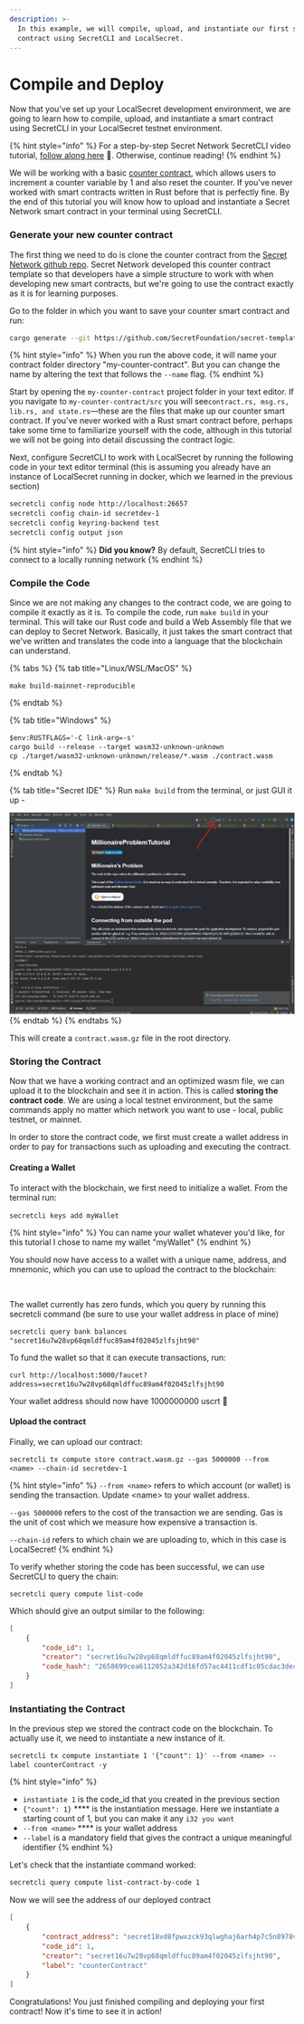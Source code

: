 ```yaml
---
description: >-
  In this example, we will compile, upload, and instantiate our first smart
  contract using SecretCLI and LocalSecret.
---
```


# Compile and Deploy

Now that you've set up your LocalSecret development environment, we are going to learn how to compile, upload, and instantiate a smart contract using SecretCLI in your LocalSecret testnet environment.

{% hint style="info" %}
For a step-by-step Secret Network SecretCLI video tutorial, [follow along here](https://www.youtube.com/watch?v=ZpUz-9sORho\&ab\_channel=SecretNetwork) 🎥. Otherwise, continue reading!
{% endhint %}

We will be working with a basic [counter contract](https://github.com/SecretFoundation/secret-template), which allows users to increment a counter variable by 1 and also reset the counter. If you've never worked with smart contracts written in Rust before that is perfectly fine. By the end of this tutorial you will know how to upload and instantiate a Secret Network smart contract in your terminal using SecretCLI.

### Generate your new counter contract

The first thing we need to do is clone the counter contract from the [Secret Network github repo](https://github.com/SecretFoundation/secret-template). Secret Network developed this counter contract template so that developers have a simple structure to work with when developing new smart contracts, but we're going to use the contract exactly as it is for learning purposes.

Go to the folder in which you want to save your counter smart contract and run:

```bash
cargo generate --git https://github.com/SecretFoundation/secret-template.git --name my-counter-contract
```

{% hint style="info" %}
When you run the above code, it will name your contract folder directory "my-counter-contract". But you can change the name by altering the text that follows the `--name` flag.
{% endhint %}

Start by opening the `my-counter-contract` project folder in your text editor. If you navigate to `my-counter-contract/src` you will see`contract.rs, msg.rs, lib.rs, and state.rs`—these are the files that make up our counter smart contract. If you've never worked with a Rust smart contract before, perhaps take some time to familiarize yourself with the code, although in this tutorial we will not be going into detail discussing the contract logic.

Next, configure SecretCLI to work with LocalSecret by running the following code in your text editor terminal (this is assuming you already have an instance of LocalSecret running in docker, which we learned in the previous section)

```bash
secretcli config node http://localhost:26657
secretcli config chain-id secretdev-1
secretcli config keyring-backend test
secretcli config output json
```

{% hint style="info" %}
**Did you know?** By default, SecretCLI tries to connect to a locally running network
{% endhint %}

### Compile the Code

Since we are not making any changes to the contract code, we are going to compile it exactly as it is. To compile the code, run `make build` in your terminal. This will take our Rust code and build a Web Assembly file that we can deploy to Secret Network. Basically, it just takes the smart contract that we've written and translates the code into a language that the blockchain can understand.

{% tabs %}
{% tab title="Linux/WSL/MacOS" %}
```
make build-mainnet-reproducible
```
{% endtab %}

{% tab title="Windows" %}
```
$env:RUSTFLAGS='-C link-arg=-s'
cargo build --release --target wasm32-unknown-unknown
cp ./target/wasm32-unknown-unknown/release/*.wasm ./contract.wasm
```
{% endtab %}

{% tab title="Secret IDE" %}
Run `make build` from the terminal, or just GUI it up -

![](<../../.gitbook/assets/image (9).png>)
{% endtab %}
{% endtabs %}

This will create a `contract.wasm.gz` file in the root directory.

### Storing the Contract

Now that we have a working contract and an optimized wasm file, we can upload it to the blockchain and see it in action. This is called **storing the contract code**. We are using a local testnet environment, but the same commands apply no matter which network you want to use - local, public testnet, or mainnet.

In order to store the contract code, we first must create a wallet address in order to pay for transactions such as uploading and executing the contract.

#### Creating a Wallet

To interact with the blockchain, we first need to initialize a wallet. From the terminal run:

`secretcli keys add myWallet`

{% hint style="info" %}
You can name your wallet whatever you'd like, for this tutorial I chose to name my wallet "myWallet"
{% endhint %}

You should now have access to a wallet with a unique name, address, and mnemonic, which you can use to upload the contract to the blockchain:

<figure><img src="../../.gitbook/assets/LocalSecret - myWallet .png" alt=""><figcaption></figcaption></figure>

The wallet currently has zero funds, which you query by running this secretcli command (be sure to use your wallet address in place of mine)

```
secretcli query bank balances "secret16u7w28vp68qmldffuc89am4f02045zlfsjht90"
```

To fund the wallet so that it can execute transactions, run:

```
curl http://localhost:5000/faucet?address=secret16u7w28vp68qmldffuc89am4f02045zlfsjht90
```

Your wallet address should now have 1000000000 uscrt 🤯

#### Upload the contract

Finally, we can upload our contract:

```
secretcli tx compute store contract.wasm.gz --gas 5000000 --from <name> --chain-id secretdev-1
```

{% hint style="info" %}
`--from <name>` refers to which account (or wallet) is sending the transaction. Update \<name> to your wallet address.

`--gas 5000000` refers to the cost of the transaction we are sending. Gas is the unit of cost which we measure how expensive a transaction is.

`--chain-id` refers to which chain we are uploading to, which in this case is LocalSecret!
{% endhint %}

To verify whether storing the code has been successful, we can use SecretCLI to query the chain:

```
secretcli query compute list-code
```

Which should give an output similar to the following:

```json
[
    {
        "code_id": 1,
        "creator": "secret16u7w28vp68qmldffuc89am4f02045zlfsjht90",
        "code_hash": "2658699cea6112052a342d16fd57ac4411cdf1c05cdac3deceba8de0f6ce026d"
    }
]
```

### Instantiating the Contract

In the previous step we stored the contract code on the blockchain. To actually use it, we need to instantiate a new instance of it.

```
secretcli tx compute instantiate 1 '{"count": 1}' --from <name> --label counterContract -y
```

{% hint style="info" %}
* `instantiate 1` is the code\_id that you created in the previous section
* `{"count": 1}` \*\*\*\* is the instantiation message. Here we instantiate a starting count of 1, but you can make it any `i32 you want`
* `--from <name>` \*\*\*\* is your wallet address
* `--label` is a mandatory field that gives the contract a unique meaningful identifier
{% endhint %}

Let's check that the instantiate command worked:

```bash
secretcli query compute list-contract-by-code 1
```

Now we will see the address of our deployed contract

```json
[
    {
        "contract_address": "secret18vd8fpwxzck93qlwghaj6arh4p7c5n8978vsyg",
        "code_id": 1,
        "creator": "secret16u7w28vp68qmldffuc89am4f02045zlfsjht90",
        "label": "counterContract"
    }
]
```

Congratulations! You just finished compiling and deploying your first contract! Now it's time to see it in action!

